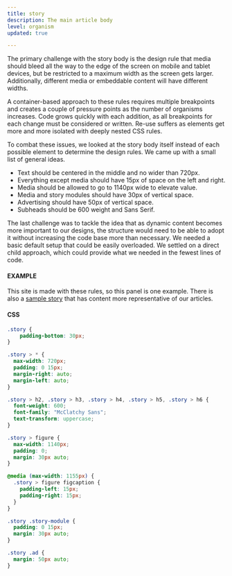 ```yaml
---
title: story
description: The main article body
level: organism
updated: true

---
```

The primary challenge with the story body is the design rule that media should bleed all the way to the edge of the screen on mobile and tablet devices, but be restricted to a maximum width as the screen gets larger. Additionally, different media or embeddable content will have different widths. 

A container-based approach to these rules requires multiple breakpoints and creates a couple of pressure points as the number of organisms increases. Code grows quickly with each addition, as all breakpoints for each change must be considered or written. Re-use suffers as elements get more and more isolated with deeply nested CSS rules.

To combat these issues, we looked at the story body itself instead of each possible element to determine the design rules. We came up with a small list of general ideas.

+ Text should be centered in the middle and no wider than 720px.
+ Everything except media should have 15px of space on the left and right.
+ Media should be allowed to go to 1140px wide to elevate value.
+ Media and story modules should have 30px of vertical space.
+ Advertising should have 50px of vertical space.
+ Subheads should be 600 weight and Sans Serif.

The last challenge was to tackle the idea that as dynamic content becomes more important to our designs, the structure would need to be able to adopt it without increasing the code base more than necessary. We needed a basic default setup that could be easily overloaded. We settled on a direct child approach, which could provide what we needed in the fewest lines of code.

#### EXAMPLE

This site is made with these rules, so this panel is one example. There is also a [sample story](/saratoga/sample/) that has content more representative of our articles. 

#### CSS
```css
.story {
	padding-bottom: 30px;
}

.story > * {
  max-width: 720px;
  padding: 0 15px;
  margin-right: auto;
  margin-left: auto;
}

.story > h2, .story > h3, .story > h4, .story > h5, .story > h6 {
  font-weight: 600;
  font-family: "McClatchy Sans";
  text-transform: uppercase;
}

.story > figure {
  max-width: 1140px;
  padding: 0;
  margin: 30px auto;
}

@media (max-width: 1155px) {
  .story > figure figcaption {
    padding-left: 15px;
    padding-right: 15px;
  }
}

.story .story-module {
  padding: 0 15px;
  margin: 30px auto;
}

.story .ad {
  margin: 50px auto;
}
```
